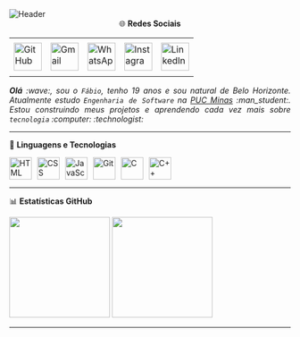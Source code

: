 <div>
  <img align="center" alt="Header" src="https://joaopauloaramuni.github.io/image/header_aramuni.png"/>
</div>

<div align="center">
  🌐 <b>Redes Sociais</b>
  <table>
    <tr>
      <td align="center" colspan="11"></td>
    </tr> 
    <tr>
      <td>
        <a href="https://github.com/Fabiogarcia02" target="_blank">
          <img src="https://github.com/Fabiogarcia02.png" width="50px" height="50px" alt="GitHub"/>
        </a>
      </td>
      <td>
        <a href="mailto:fabiogarciamartins2025@gmail.com" target="_blank">
          <img src="https://joaopauloaramuni.github.io/image/gmail3.png?raw=true" width="50px" height="50px" alt="Gmail"/>
        </a>
      </td>
      <td>
        <a href="https://wa.me/5531998992834" target="_blank">
          <img src="https://joaopauloaramuni.github.io/image/wpp2.png?raw=true" width="50px" height="50px" alt="WhatsApp"/>
        </a>
      </td>
      <td>
        <a href="https://www.instagram.com/fabiogmartins06" target="_blank">
          <img src="https://joaopauloaramuni.github.io/image/insta2.png?raw=true" width="50px" height="50px" alt="Instagram"/>
        </a>
      </td>
      <td>
        <a href="https://www.linkedin.com/in/fabio-garcia-martins-b98747346" target="_blank">
          <img src="https://joaopauloaramuni.github.io/image/linkedin2.png?raw=true" width="50px" height="50px" alt="LinkedIn"/>
        </a>
      </td>
    </tr>
    <tr>
      <td align="center" colspan="11"></td>
    </tr> 
  </table>
</div>

<div align="justify">
  <i>
    <b>Olá</b> :wave:, sou o <code>Fábio</code>, tenho 19 anos e sou natural de Belo Horizonte.  
    Atualmente estudo <code>Engenharia de Software</code> na <a href="https://www.pucminas.br/" target="_blank">PUC Minas</a> :man_student:.  
    Estou construindo meus projetos e aprendendo cada vez mais sobre <code>tecnologia</code> :computer: :technologist:
  </i>
</div>


---

🤖 <b>Linguagens e Tecnologias</b>

<div style="display: flex; gap: 10px;">
  <img src="https://cdn.jsdelivr.net/gh/devicons/devicon@latest/icons/html5/html5-original.svg" title="HTML" alt="HTML" width="40px"/>
  <img src="https://cdn.jsdelivr.net/gh/devicons/devicon@latest/icons/css3/css3-original.svg" title="CSS" alt="CSS" width="40px"/>
  <img src="https://cdn.jsdelivr.net/gh/devicons/devicon@latest/icons/javascript/javascript-original.svg" title="JavaScript" alt="JavaScript" width="40px"/>
  <img src="https://cdn.jsdelivr.net/gh/devicons/devicon@latest/icons/git/git-original.svg" title="Git" alt="Git" width="40px"/>
  <img src="https://devicon-website.vercel.app/api/c/original.svg" title="C" alt="C" width="40px"/>
  <img src="https://cdn.jsdelivr.net/gh/devicons/devicon@latest/icons/cplusplus/cplusplus-original.svg" title="C++" alt="C++" width="40px"/>
</div>

---

📊 <b>Estatísticas GitHub</b>

<div>
  <img height="180em" src="https://github-readme-stats.vercel.app/api?username=Fabiogarcia02&show_icons=true&theme=tokyonight&include_all_commits=true&locale=pt-br"/>
  <img height="180em" src="https://github-readme-stats.vercel.app/api/top-langs/?username=Fabiogarcia02&theme=tokyonight&layout=compact&custom_title=Tecnologias&langs_count=9"/>
</div>

---

